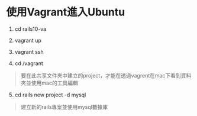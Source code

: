 # 使用Vagrant進入Ubuntu
1. cd rails10-va
2. vagrant up
3. vagrant ssh

4. cd /vagrant
>要在此共享文件夾中建立的project，才能在透過vagrent在mac下看到資料夾並使用mac的工具編輯

	
5. cd rails new project -d mysql
>建立新的rails專案並使用mysql數據庫




